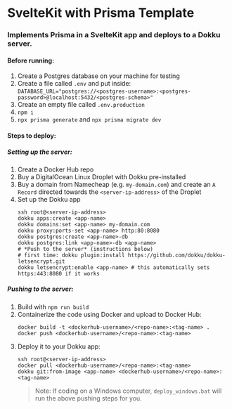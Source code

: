 # SvelteKit with Prisma Template
### Implements Prisma in a SvelteKit app and deploys to a Dokku server.

#### Before running:
1. Create a Postgres database on your machine for testing
2. Create a file called `.env` and put inside: `DATABASE_URL="postgres://<postgres-username>:<postgres-password>@localhost:5432/<postgres-schema>"`
3. Create an empty file called `.env.production`
4. `npm i`
5. `npx prisma generate` and `npx prisma migrate dev`

#### Steps to deploy:
##### Setting up the server:
1. Create a Docker Hub repo
2. Buy a DigitalOcean Linux Droplet with Dokku pre-installed
3. Buy a domain from Namecheap (e.g. `my-domain.com`) and create an `A Record` directed towards the `<server-ip-address>` of the Droplet
4. Set up the Dokku app
	```
	ssh root@<server-ip-address>
	dokku apps:create <app-name>
	dokku domains:set <app-name> my-domain.com
	dokku proxy:ports-set <app-name> http:80:8080
	dokku postgres:create <app-name>-db
	dokku postgres:link <app-name>-db <app-name>
	# *Push to the server* (instructions below)
	# first time: dokku plugin:install https://github.com/dokku/dokku-letsencrypt.git
	dokku letsencrypt:enable <app-name> # this automatically sets https:443:8080 if it works
	```
##### Pushing to the server:
1. Build with `npm run build`
2. Containerize the code using Docker and upload to Docker Hub:
	```
	docker build -t <dockerhub-username>/<repo-name>:<tag-name> .
	docker push <dockerhub-username>/<repo-name>:<tag-name>
	```
3. Deploy it to your Dokku app:
	```
	ssh root@<server-ip-address>
	docker pull <dockerhub-username>/<repo-name>:<tag-name>
	dokku git:from-image <app-name> <dockerhub-username>/<repo-name>:<tag-name>
	```
	> Note: If coding on a Windows computer, `deploy_windows.bat` will run the above pushing steps for you.
